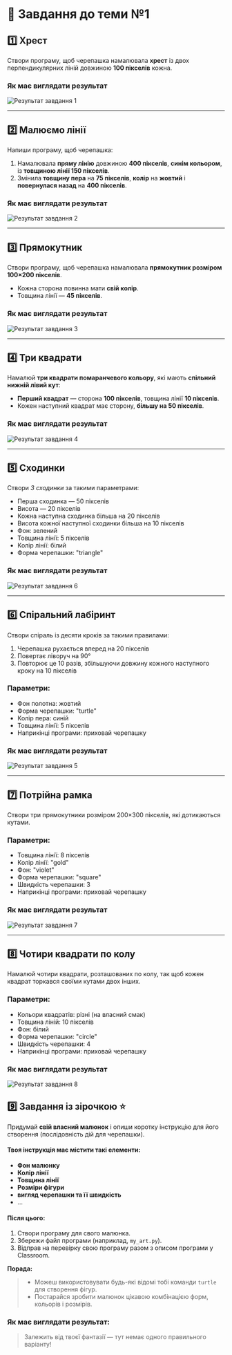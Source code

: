 # 🐢 Завдання до теми №1

## 1️⃣ Хрест  
Створи програму, щоб черепашка намалювала **хрест** із двох перпендикулярних ліній довжиною **100 пікселів** кожна.

### Як має виглядати результат 

![Результат завдання 1](image_task/task_1-2_1.png)

---

## 2️⃣ Малюємо лінії  
Напиши програму, щоб черепашка:

1. Намалювала **пряму лінію** довжиною **400 пікселів**, **синім кольором**, із **товщиною лінії 150 пікселів**.  
2. Змінила **товщину пера** на **75 пікселів**, **колір** на **жовтий** і **повернулася назад** на **400 пікселів**.

### Як має виглядати результат 

![Результат завдання 2](image_task/task_1-2_2.png)

---

## 3️⃣ Прямокутник  
Створи програму, щоб черепашка намалювала **прямокутник розміром 100×200 пікселів**.  
- Кожна сторона повинна мати **свій колір**.  
- Товщина лінії — **45 пікселів**.

### Як має виглядати результат  

![Результат завдання 3](image_task/task_1-2_3.png)

---

## 4️⃣ Три квадрати  
Намалюй **три квадрати помаранчевого кольору**, які мають **спільний нижній лівий кут**:  
- **Перший квадрат** — сторона **100 пікселів**, товщина лінії **10 пікселів**.  
- Кожен наступний квадрат має сторону, **більшу на 50 пікселів**.

### Як має виглядати результат 

![Результат завдання 4](image_task/task_1-2_4.png)

---

## 5️⃣ Сходинки

Створи *3 сходинки* за такими параметрами:

- Перша сходинка — 50 пікселів
- Висота — 20 пікселів
- Кожна наступна сходинка більша на 20 пікселів
- Висота кожної наступної сходинки більша на 10 пікселів
- Фон: зелений
- Товщина лінії: 5 пікселів
- Колір лінії: білий
- Форма черепашки: "triangle"

### Як має виглядати результат 

![Результат завдання 6](image_task/task_1-2_5.png)

---

## 6️⃣ Спіральний лабіринт
Створи спіраль із десяти кроків за такими правилами:

1. Черепашка рухається вперед на 20 пікселів
2. Повертає ліворуч на 90°
3. Повторює це 10 разів, збільшуючи довжину кожного наступного кроку на 10 пікселів

### Параметри:
- Фон полотна: жовтий
- Форма черепашки: "turtle"
- Колір пера: синій
- Товщина лінії: 5 пікселів
- Наприкінці програми: приховай черепашку

### Як має виглядати результат

![Результат завдання 5](image_task/task_1-2_6.png)

---

## 7️⃣ Потрійна рамка
Створи три прямокутники розміром 200×300 пікселів, які дотикаються кутами.

### Параметри:
- Товщина лінії: 8 пікселів
- Колір лінії: "gold"
- Фон: "violet"
- Форма черепашки: "square"
- Швидкість черепашки: 3
- Наприкінці програми: приховай черепашку

### Як має виглядати результат 

![Результат завдання 7](image_task/task_1-2_7.png)

---

## 8️⃣ Чотири квадрати по колу  
Намалюй чотири квадрати, розташованих по колу, так щоб кожен квадрат торкався своїми кутами двох інших.

### Параметри:
- Кольори квадратів: різні (на власний смак)
- Товщина ліній: 10 пікселів
- Фон: білий
- Форма черепашки: "circle"
- Швидкість черепашки: 4
- Наприкінці програми: приховай черепашку

### Як має виглядати результат 

![Результат завдання 8](image_task/task_1-2_8.png)


## 9️⃣ Завдання із зірочкою ⭐

Придумай **свій власний малюнок** і опиши коротку інструкцію для його створення (послідовність дій для черепашки).  

#### **Твоя інструкція має містити такі елементи:**  
- **Фон малюнку**  
- **Колір лінії**  
- **Товщина лінії**  
- **Розміри фігури**  
- **вигляд черепашки та її швидкість**
- ...

#### **Після цього:**  
1. Створи програму для свого малюнка.  
2. Збережи файл програми (наприклад, `my_art.py`).  
3. Відправ на перевірку свою програму разом з описом програми у Classroom.  

**Порада:**  
>- Можеш використовувати будь-які відомі тобі команди `turtle` для створення фігур.  
>- Постарайся зробити малюнок цікавою комбінацією форм, кольорів і розмірів.  

### Як має виглядати результат:  
> Залежить від твоєї фантазії — тут немає одного правильного варіанту!